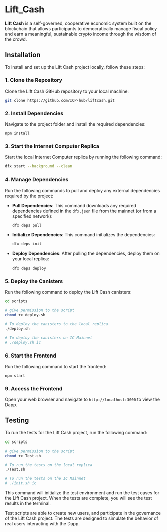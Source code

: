 # Lift_Cash

**Lift Cash** is a self-governed, cooperative economic system built on the blockchain that allows participants to democratically manage fiscal policy and earn a meaningful, sustainable crypto income through the wisdom of the crowd.

## Installation

To install and set up the Lift Cash project locally, follow these steps:

### 1. Clone the Repository
Clone the Lift Cash GitHub repository to your local machine:

```bash
git clone https://github.com/ICP-hub/liftcash.git
```

### 2. Install Dependencies
Navigate to the project folder and install the required dependencies:

```bash
npm install
```

### 3. Start the Internet Computer Replica
Start the local Internet Computer replica by running the following command:

```bash
dfx start --background --clean
```

### 4. Manage Dependencies
Run the following commands to pull and deploy any external dependencies required by the project:

- **Pull Dependencies**: This command downloads any required dependencies defined in the `dfx.json` file from the mainnet (or from a specified network):

    ```bash
    dfx deps pull
    ```
- **Initialize Dependencies**: This command initializes the dependencies:

    ```bash
    dfx deps init
    ```

- **Deploy Dependencies**: After pulling the dependencies, deploy them on your local replica:

    ```bash
    dfx deps deploy
    ```

### 5. Deploy the Canisters
Run the following command to deploy the Lift Cash canisters:

```bash
cd scripts 

# give permission to the script
chmod +x deploy.sh

# To deploy the canisters to the local replica
./deploy.sh 

# To deploy the canisters on IC Mainnet
# ./deploy.sh ic
```

### 6. Start the Frontend
Run the following command to start the frontend:

```bash
npm start
```

### 9. Access the Frontend
Open your web browser and navigate to `http://localhost:3000` to view the Dapp.


## Testing

To run the tests for the Lift Cash project, run the following command:

```bash 
cd scripts

# give permission to the script
chmod +x Test.sh

# To run the tests on the local replica
./Test.sh

# To run the tests on the IC Mainnet
# ./init.sh ic
```

This command will initialize the test environment and run the test cases for the Lift Cash project. When the tests are complete, you will see the test results in the terminal.

Test scripts are able to create new users, and participate in the governance of the Lift Cash project. The tests are designed to simulate the behavior of real users interacting with the Dapp.



